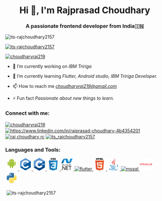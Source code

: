 <h1 align="center">Hi 👋, I'm Rajprasad Choudhary</h1>
<h3 align="center">A passionate frontend developer from India🇮🇳</h3>

<p align="left"> <img src="https://komarev.com/ghpvc/?username=its-rajchoudhary2157&label=Profile%20views&color=0e75b6&style=flat" alt="its-rajchoudhary2157" /> </p>

<p align="left"> <a href="https://github.com/ryo-ma/github-profile-trophy"><img src="https://github-profile-trophy.vercel.app/?username=its-rajchoudhary2157" alt="its-rajchoudhary2157" /></a> </p>

<p align="left"> <a href="https://twitter.com/choudharyraj219" target="blank"><img src="https://img.shields.io/twitter/follow/choudharyraj219?logo=twitter&style=for-the-badge" alt="choudharyraj219" /></a> </p>

- 🔭 I’m currently working on *IBM Tririga*

- 🌱 I’m currently learning *Flutter, Android studio, IBM Tririga Developer.*

- 📫 How to reach me *choudharyraj219@gmail.com*

- ⚡ Fun fact *Passionate about new things to learn.*

<h3 align="left">Connect with me:</h3>
<p align="left">
<a href="https://twitter.com/choudharyraj219" target="blank"><img align="center" src="https://cdn.jsdelivr.net/npm/simple-icons@3.0.1/icons/twitter.svg" alt="choudharyraj219" height="30" width="40" /></a>
<a href="https://linkedin.com/in/https://www.linkedin.com/in/rajprasad-choudhary-4b4354201" target="blank"><img align="center" src="https://cdn.jsdelivr.net/npm/simple-icons@3.0.1/icons/linkedin.svg" alt="https://www.linkedin.com/in/rajprasad-choudhary-4b4354201" height="30" width="40" /></a>
<a href="https://fb.com/raj choudhary rc" target="blank"><img align="center" src="https://cdn.jsdelivr.net/npm/simple-icons@3.0.1/icons/facebook.svg" alt="raj choudhary rc" height="30" width="40" /></a>
<a href="https://instagram.com/its_rajchoudhary2157" target="blank"><img align="center" src="https://cdn.jsdelivr.net/npm/simple-icons@3.0.1/icons/instagram.svg" alt="its_rajchoudhary2157" height="30" width="40" /></a>
</p>

<h3 align="left">Languages and Tools:</h3>
<p align="left"> <a href="https://developer.android.com" target="_blank"> <img src="https://raw.githubusercontent.com/devicons/devicon/master/icons/android/android-original-wordmark.svg" alt="android" width="40" height="40"/> </a> <a href="https://www.cprogramming.com/" target="_blank"> <img src="https://raw.githubusercontent.com/devicons/devicon/master/icons/c/c-original.svg" alt="c" width="40" height="40"/> </a> <a href="https://www.w3schools.com/cpp/" target="_blank"> <img src="https://raw.githubusercontent.com/devicons/devicon/master/icons/cplusplus/cplusplus-original.svg" alt="cplusplus" width="40" height="40"/> </a> <a href="https://www.w3schools.com/css/" target="_blank"> <img src="https://raw.githubusercontent.com/devicons/devicon/master/icons/css3/css3-original-wordmark.svg" alt="css3" width="40" height="40"/> </a> <a href="https://dotnet.microsoft.com/" target="_blank"> <img src="https://raw.githubusercontent.com/devicons/devicon/master/icons/dot-net/dot-net-original-wordmark.svg" alt="dotnet" width="40" height="40"/> </a> <a href="https://flutter.dev" target="_blank"> <img src="https://www.vectorlogo.zone/logos/flutterio/flutterio-icon.svg" alt="flutter" width="40" height="40"/> </a> <a href="https://www.w3.org/html/" target="_blank"> <img src="https://raw.githubusercontent.com/devicons/devicon/master/icons/html5/html5-original-wordmark.svg" alt="html5" width="40" height="40"/> </a> <a href="https://www.java.com" target="_blank"> <img src="https://raw.githubusercontent.com/devicons/devicon/master/icons/java/java-original.svg" alt="java" width="40" height="40"/> </a> <a href="https://www.microsoft.com/en-us/sql-server" target="_blank"> <img src="https://cdn.worldvectorlogo.com/logos/microsoft-sql-server.svg" alt="mssql" width="40" height="40"/> </a> <a href="https://www.oracle.com/" target="_blank"> <img src="https://raw.githubusercontent.com/devicons/devicon/master/icons/oracle/oracle-original.svg" alt="oracle" width="40" height="40"/> </a> <a href="https://www.python.org" target="_blank"> <img src="https://raw.githubusercontent.com/devicons/devicon/master/icons/python/python-original.svg" alt="python" width="40" height="40"/> </a> </p>

<p>&nbsp;<img align="center" src="https://github-readme-stats.vercel.app/api?username=its-rajchoudhary2157&show_icons=true&locale=en" alt="its-rajchoudhary2157" /></p>
